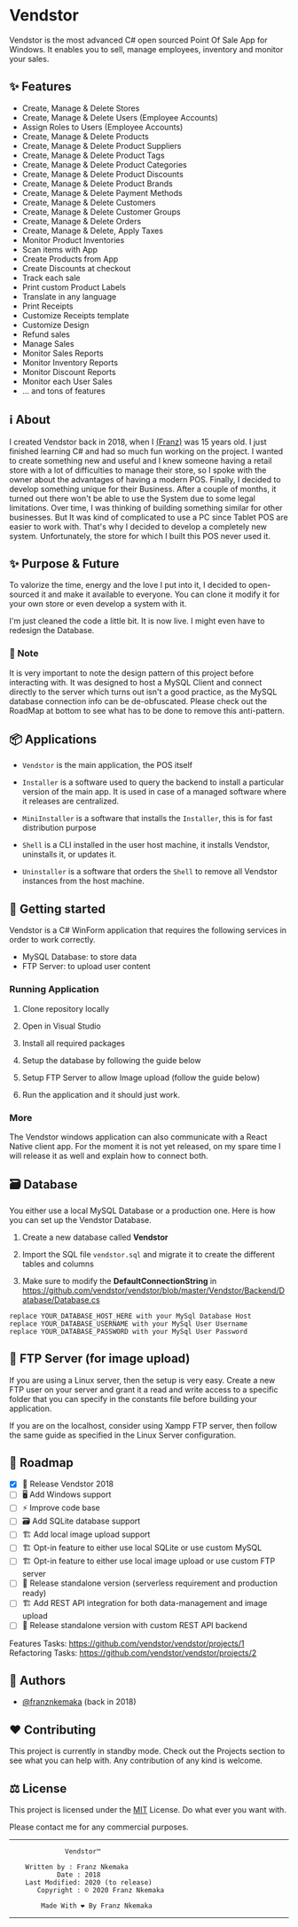 # Vendstor

Vendstor is the most advanced C# open sourced Point Of Sale App for Windows. It enables you to sell, manage employees, inventory and monitor your sales.

## ✨ Features

-   Create, Manage & Delete Stores
-   Create, Manage & Delete Users (Employee Accounts)
-   Assign Roles to Users (Employee Accounts)
-   Create, Manage & Delete Products
-   Create, Manage & Delete Product Suppliers
-   Create, Manage & Delete Product Tags
-   Create, Manage & Delete Product Categories
-   Create, Manage & Delete Product Discounts
-   Create, Manage & Delete Product Brands
-   Create, Manage & Delete Payment Methods
-   Create, Manage & Delete Customers
-   Create, Manage & Delete Customer Groups
-   Create, Manage & Delete Orders
-   Create, Manage & Delete, Apply Taxes
-   Monitor Product Inventories
-   Scan items with App
-   Create Products from App
-   Create Discounts at checkout
-   Track each sale
-   Print custom Product Labels
-   Translate in any language
-   Print Receipts
-   Customize Receipts template
-   Customize Design
-   Refund sales
-   Manage Sales
-   Monitor Sales Reports
-   Monitor Inventory Reports
-   Monitor Discount Reports
-   Monitor each User Sales
-   ... and tons of features

## ℹ️ About

I created Vendstor back in 2018, when I [(Franz)](https://github.com/franznkemaka) was 15 years old. I just finished learning C# and had so much fun working on the project. I wanted to create something new and useful and I knew someone having a retail store with a lot of difficulties to manage their store, so I spoke with the owner about the advantages of having a modern POS. Finally, I decided to develop something unique for their Business.
After a couple of months, it turned out there won't be able to use the System due to some legal limitations. Over time, I was thinking of building something similar for other businesses. But It was kind of complicated to use a PC since Tablet POS are easier to work with. That's why I decided to develop a completely new system. Unfortunately, the store for which I built this POS never used it.

## ✨ Purpose & Future

To valorize the time, energy and the love I put into it, I decided to open-sourced it and make it available to everyone. You can clone it modify it for your own store or even develop a system with it.

I'm just cleaned the code a little bit. It is now live. I might even have to redesign the Database.

### 🚧 Note

It is very important to note the design pattern of this project before interacting with. It was designed to host a MySQL Client and connect directly to the server which turns out isn't a good practice, as the MySQL database connection info can be de-obfuscated. Please check out the RoadMap at bottom to see what has to be done to remove this anti-pattern.

## 📦 Applications

-   `Vendstor` is the main application, the POS itself

-   `Installer` is a software used to query the backend to install a particular version of the main app. It is used in case of a managed software where it releases are centralized.

-   `MiniInstaller` is a software that installs the `Installer`, this is for fast distribution purpose

-   `Shell` is a CLI installed in the user host machine, it installs Vendstor, uninstalls it, or updates it.

-   `Uninstaller` is a software that orders the `Shell` to remove all Vendstor instances from the host machine.

## 🎉 Getting started

Vendstor is a C# WinForm application that requires the following services in order to work correctly.

-   MySQL Database: to store data
-   FTP Server: to upload user content

### Running Application

1. Clone repository locally

2. Open in Visual Studio

3. Install all required packages

4. Setup the database by following the guide below

5. Setup FTP Server to allow Image upload (follow the guide below)

6. Run the application and it should just work.

### More

The Vendstor windows application can also communicate with a React Native client app. For the moment it is not yet released, on my spare time I will release it as well and explain how to connect both.

## 🗃 Database

You either use a local MySQL Database or a production one. Here is how you can set up the Vendstor Database.

1.  Create a new database called **Vendstor**

2.  Import the SQL file `vendstor.sql` and migrate it to create the different tables and columns

3.  Make sure to modify the **DefaultConnectionString** in https://github.com/vendstor/vendstor/blob/master/Vendstor/Backend/Database/Database.cs

```
replace YOUR_DATABASE_HOST_HERE with your MySql Database Host
replace YOUR_DATABASE_USERNAME with your MySql User Username
replace YOUR_DATABASE_PASSWORD with your MySql User Password
```

## 📸 FTP Server (for image upload)

If you are using a Linux server, then the setup is very easy. Create a new FTP user on your server and grant it a read and write access to a specific folder that you can specify in the constants file before building your application.

If you are on the localhost, consider using Xampp FTP server, then follow the same guide as specified in the Linux Server configuration.

## 📌 Roadmap

-   [x] 🚀 Release Vendstor 2018
-   [ ] 🖥️ Add Windows support
-   [ ] ⚡️ Improve code base
-   [ ] 🗃 Add SQLite database support
-   [ ] 🏗 Add local image upload support
-   [ ] 🏗 Opt-in feature to either use local SQLite or use custom MySQL
-   [ ] 🏗 Opt-in feature to either use local image upload or use custom FTP server
-   [ ] 🚀 Release standalone version (serverless requirement and production ready)
-   [ ] 🏗 Add REST API integration for both data-management and image upload
-   [ ] 🚀 Release standalone version with custom REST API backend

Features Tasks: https://github.com/vendstor/vendstor/projects/1
Refactoring Tasks: https://github.com/vendstor/vendstor/projects/2

## 🤝 Authors

-   [@franznkemaka](https://github.com/franznkemaka) (back in 2018)

## ❤️ Contributing

This project is currently in standby mode. Check out the Projects section to see what you can help with. Any contribution of any kind is welcome.

## ⚖️ License

This project is licensed under the [MIT](LICENSE) License.
Do what ever you want with.

Please contact me for any commercial purposes.

---

                  Vendstor™

        Written by : Franz Nkemaka
                Date : 2018
        Last Modified: 2020 (to release)
           Copyright : © 2020 Franz Nkemaka

            Made With ❤️ By Franz Nkemaka

---
